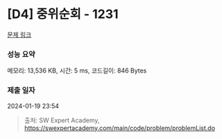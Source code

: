 # [D4] 중위순회 - 1231 

[문제 링크](https://swexpertacademy.com/main/code/problem/problemDetail.do?contestProbId=AV140YnqAIECFAYD) 

### 성능 요약

메모리: 13,536 KB, 시간: 5 ms, 코드길이: 846 Bytes

### 제출 일자

2024-01-19 23:54



> 출처: SW Expert Academy, https://swexpertacademy.com/main/code/problem/problemList.do